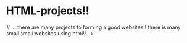# HTML-projects!!
//
...
there are many projects to forming a good websites!!
there is many small small websites using html!!
..>

